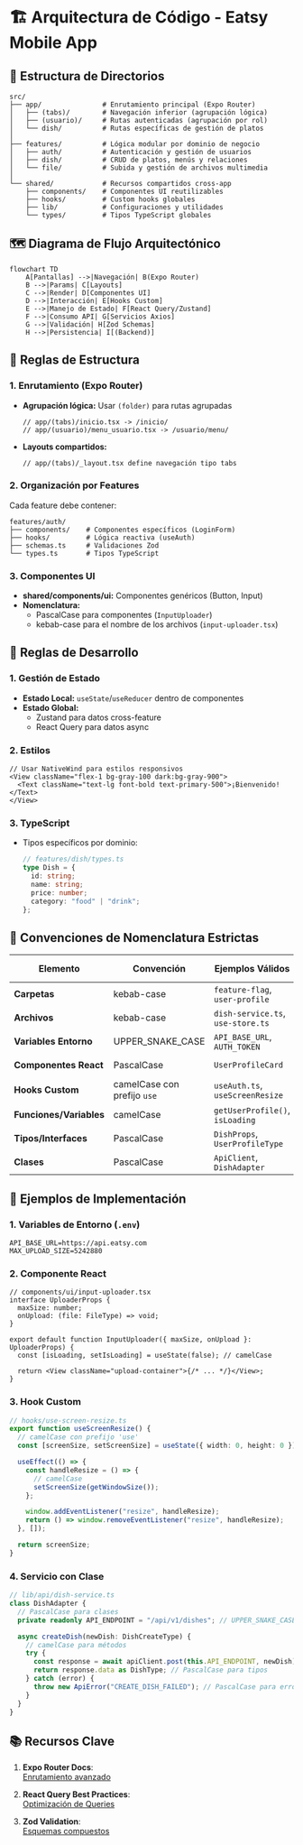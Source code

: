 # 🏗️ Arquitectura de Código - Eatsy Mobile App

## 📂 Estructura de Directorios

```
src/
├── app/               # Enrutamiento principal (Expo Router)
│   ├── (tabs)/        # Navegación inferior (agrupación lógica)
│   ├── (usuario)/     # Rutas autenticadas (agrupación por rol)
│   └── dish/          # Rutas específicas de gestión de platos
│
├── features/          # Lógica modular por dominio de negocio
│   ├── auth/          # Autenticación y gestión de usuarios
│   ├── dish/          # CRUD de platos, menús y relaciones
│   └── file/          # Subida y gestión de archivos multimedia
│
└── shared/            # Recursos compartidos cross-app
    ├── components/    # Componentes UI reutilizables
    ├── hooks/         # Custom hooks globales
    ├── lib/           # Configuraciones y utilidades
    └── types/         # Tipos TypeScript globales
```

## 🗺️ Diagrama de Flujo Arquitectónico

```mermaid
flowchart TD
    A[Pantallas] -->|Navegación| B(Expo Router)
    B -->|Params| C[Layouts]
    C -->|Render| D[Componentes UI]
    D -->|Interacción| E[Hooks Custom]
    E -->|Manejo de Estado| F[React Query/Zustand]
    F -->|Consumo API| G[Servicios Axios]
    G -->|Validación| H[Zod Schemas]
    H -->|Persistencia| I[(Backend)]
```

## 🧭 Reglas de Estructura

### 1. **Enrutamiento (Expo Router)**

- **Agrupación lógica:** Usar `(folder)` para rutas agrupadas
  ```tsx
  // app/(tabs)/inicio.tsx -> /inicio/
  // app/(usuario)/menu_usuario.tsx -> /usuario/menu/
  ```
- **Layouts compartidos:**
  ```tsx
  // app/(tabs)/_layout.tsx define navegación tipo tabs
  ```

### 2. **Organización por Features**

Cada feature debe contener:

```
features/auth/
├── components/    # Componentes específicos (LoginForm)
├── hooks/         # Lógica reactiva (useAuth)
├── schemas.ts     # Validaciones Zod
└── types.ts       # Tipos TypeScript
```

### 3. **Componentes UI**

- **shared/components/ui:** Componentes genéricos (Button, Input)
- **Nomenclatura:**
  - PascalCase para componentes (`InputUploader`)
  - kebab-case para el nombre de los archivos (`input-uploader.tsx`)

## 📐 Reglas de Desarrollo

### 1. **Gestión de Estado**

- **Estado Local:** `useState`/`useReducer` dentro de componentes
- **Estado Global:**
  - Zustand para datos cross-feature
  - React Query para datos async

### 2. **Estilos**

```tsx
// Usar NativeWind para estilos responsivos
<View className="flex-1 bg-gray-100 dark:bg-gray-900">
  <Text className="text-lg font-bold text-primary-500">¡Bienvenido!</Text>
</View>
```

### 3. **TypeScript**

- Tipos específicos por dominio:
  ```ts
  // features/dish/types.ts
  type Dish = {
    id: string;
    name: string;
    price: number;
    category: "food" | "drink";
  };
  ```

## 🚦 Convenciones de Nomenclatura Estrictas

| Elemento                | Convención                  | Ejemplos Válidos                  | Ejemplos Inválidos                |
| ----------------------- | --------------------------- | --------------------------------- | --------------------------------- |
| **Carpetas**            | kebab-case                  | `feature-flag`, `user-profile`    | `featureFlag`, `UserProfile`      |
| **Archivos**            | kebab-case                  | `dish-service.ts`, `use-store.ts` | `DishService.ts`, `useStore.ts`   |
| **Variables Entorno**   | UPPER_SNAKE_CASE            | `API_BASE_URL`, `AUTH_TOKEN`      | `apiBaseUrl`, `authToken`         |
| **Componentes React**   | PascalCase                  | `UserProfileCard`                 | `DishForm.tsx`, `userProfileCard` |
| **Hooks Custom**        | camelCase con prefijo `use` | `useAuth.ts`, `useScreenResize`   | `UseAuth.ts`, `use-screen-resize` |
| **Funciones/Variables** | camelCase                   | `getUserProfile()`, `isLoading`   | `GetUserProfile()`, `is_loading`  |
| **Tipos/Interfaces**    | PascalCase                  | `DishProps`, `UserProfileType`    | `dish-props`, `userProfileType`   |
| **Clases**              | PascalCase                  | `ApiClient`, `DishAdapter`        | `apiClient`, `dish-adapter`       |

## 📐 Ejemplos de Implementación

### 1. Variables de Entorno (`.env`)

```env
API_BASE_URL=https://api.eatsy.com
MAX_UPLOAD_SIZE=5242880
```

### 2. Componente React

```tsx
// components/ui/input-uploader.tsx
interface UploaderProps {
  maxSize: number;
  onUpload: (file: FileType) => void;
}

export default function InputUploader({ maxSize, onUpload }: UploaderProps) {
  const [isLoading, setIsLoading] = useState(false); // camelCase

  return <View className="upload-container">{/* ... */}</View>;
}
```

### 3. Hook Custom

```typescript
// hooks/use-screen-resize.ts
export function useScreenResize() {
  // camelCase con prefijo 'use'
  const [screenSize, setScreenSize] = useState({ width: 0, height: 0 });

  useEffect(() => {
    const handleResize = () => {
      // camelCase
      setScreenSize(getWindowSize());
    };

    window.addEventListener("resize", handleResize);
    return () => window.removeEventListener("resize", handleResize);
  }, []);

  return screenSize;
}
```

### 4. Servicio con Clase

```typescript
// lib/api/dish-service.ts
class DishAdapter {
  // PascalCase para clases
  private readonly API_ENDPOINT = "/api/v1/dishes"; // UPPER_SNAKE_CASE para constante de clase

  async createDish(newDish: DishCreateType) {
    // camelCase para métodos
    try {
      const response = await apiClient.post(this.API_ENDPOINT, newDish);
      return response.data as DishType; // PascalCase para tipos
    } catch (error) {
      throw new ApiError("CREATE_DISH_FAILED"); // PascalCase para errores
    }
  }
}
```

## 📚 Recursos Clave

1. **Expo Router Docs**:  
   [Enrutamiento avanzado](https://docs.expo.dev/router/advanced/)
2. **React Query Best Practices**:  
   [Optimización de Queries](https://tanstack.com/query/latest/docs/framework/react/overview)

3. **Zod Validation**:  
   [Esquemas compuestos](https://zod.dev/?id=composing-schemas)
